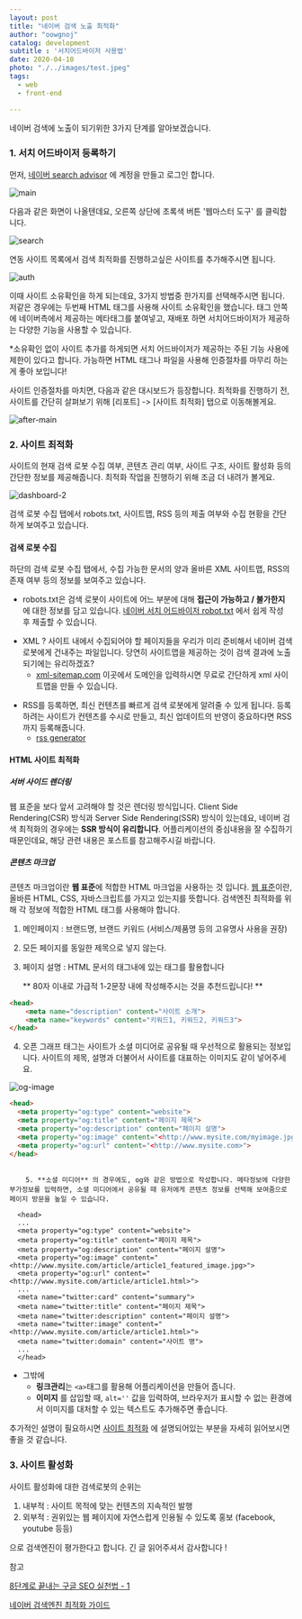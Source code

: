 ```yaml
---
layout: post
title: "네이버 검색 노출 최적화"
author: "oowgnoj"
catalog: development
subtitle : '서치어드바이저 사용법'
date: 2020-04-10
photo: "./../images/test.jpeg"
tags:
  - web
  - front-end

---
```




네이버 검색에 노출이 되기위한 3가지 단계를 알아보겠습니다.



### 1. 서치 어드바이저 등록하기

먼저, [네이버 search advisor](https://searchadvisor.naver.com/) 에 계정을 만들고 로그인 합니다. 

![main](/img/in-post/SEO/main.png)



다음과 같은 화면이 나올텐데요, 오른쪽 상단에 초록색 버튼 '웹마스터 도구' 를 클릭합니다.

![search](/img/in-post/SEO/search.png)



연동 사이트 목록에서 검색 최적화를 진행하고싶은 사이트를 추가해주시면 됩니다.

![auth](/img/in-post/SEO/auth.png)

이때 사이트 소유확인을 하게 되는데요, 3가지 방법중 한가지를 선택해주시면 됩니다. 저같은 경우에는 두번째 HTML 태그를 사용해 사이트 소유확인을 했습니다. <head> 태그 안쪽에 네이버측에서 제공하는 메타태그를 붙여넣고, 재배포 하면 서치어드바이저가 제공하는 다양한 기능을 사용할 수 있습니다.

*소유확인 없이 사이트 추가를 하게되면 서치 어드바이저가 제공하는 주된 기능 사용에 제한이 있다고 합니다. 가능하면 HTML 태그나 파일을 사용해 인증절차를 마무리 하는게 좋아 보입니다!



사이트 인증절차를 마치면, 다음과 같은 대시보드가 등장합니다. 최적화를 진행하기 전, 사이트를 간단히 살펴보기 위해 [리포트] -> [사이트 최적화] 탭으로 이동해볼게요.

![after-main](/img/in-post/SEO/after-main.png)



### 2. 사이트 최적화

사이트의 현재 검색 로봇 수집 여부, 콘텐츠 관리 여부, 사이트 구조, 사이트 활성화 등의 간단한 정보를 제공해줍니다. 최적화 작업을 진행하기 위해 조금 더 내려가 볼게요.

![dashboard-2](/img/in-post/SEO/dashboard-2.png)





검색 로봇 수집 탭에서 robots.txt, 사이트맵, RSS 등의 제출 여부와 수집 현황을 간단하게 보여주고 있습니다.



#### 검색 로봇 수집

하단의 검색 로봇 수집 탭에서, 수집 가능한 문서의 양과 올바른 XML 사이트맵, RSS의 존재 여부 등의 정보를 보여주고 있습니다.

- robots.txt은 검색 로봇이 사이트에 어느 부분에 대해 **접근이 가능하고 / 불가한지**  에 대한 정보를 담고 있습니다.
  [네이버 서치 어드바이저 robot.txt](https://searchadvisor.naver.com/guide/seo-basic-robots) 에서 쉽게 작성 후 제출할 수 있습니다.

* XML ? 사이트 내에서 수집되어야 할 페이지들을 우리가 미리 준비해서 네이버 검색로봇에게 건내주는 파일입니다. 당연히 사이트맵을 제공하는 것이 검색 결과에 노출되기에는 유리하겠죠?
  * [xml-sitemap.com](https://www.xml-sitemaps.com/) 이곳에서 도메인을 입력하시면 무료로 간단하게 xml 사이트맵을 만들 수 있습니다.

- RSS를 등록하면, 최신 컨텐츠를 빠르게 검색 로봇에게 알려줄 수 있게 됩니다. 등록하려는 사이트가 컨텐츠를 수시로 만들고, 최신 업데이트의 반영이 중요하다면 RSS 까지 등록해줍니다.
  - [rss generator](http://fetchrss.com/)



####  HTML 사이트 최적화

##### 서버 사이드 렌더링

웹 표준을 보다 앞서 고려해야 할 것은 렌더링 방식입니다. Client Side Rendering(CSR) 방식과 Server Side Rendering(SSR) 방식이 있는데요, 네이버 검색 최적화의 경우에는 **SSR 방식이 유리합니다**. 어플리케이션의 중심내용을 잘 수집하기 때문인데요, 해당 관련 내용은 포스트를 참고해주시길 바랍니다.

##### 콘텐츠 마크업

콘텐츠 마크업이란 **웹 표준**에 적합한 HTML 마크업을 사용하는 것 입니다. [웹 표준]([https://ko.wikipedia.org/wiki/%EC%9B%B9_%ED%91%9C%EC%A4%80](https://ko.wikipedia.org/wiki/웹_표준))이란, 올바른 HTML, CSS, 자바스크립트를 가지고 있는지를 뜻합니다. 검색엔진 최적화를 위해 각 정보에 적합한 HTML 태그를 사용해야 합니다. 

1. 메인페이지 : 브랜드명, 브랜드 키워드 (서비스/제품명 등의 고유명사 사용을 권장)

2. 모든 페이지를 동일한 제목으로 넣지 않는다.

3. 페이지 설명 : HTML 문서의 <head> 태그내에 있는 <meta> 태그를 활용합니다

   ** 80자 이내로 가급적 1-2문장 내에 작성해주시는 것을 추천드립니다! **

````html
<head>
	<meta name="description" content="사이트 소개">
	<meta name="keywords" content="키워드1, 키워드2, 키워드3">
</head>
````



4. 오픈 그래프 태그는 사이트가 소셜 미디어로 공유될 때 우선적으로 활용되는 정보입니다. 사이트의 제목, 설명과 더불어서 사이트를 대표하는 이미지도 같이 넣어주세요. 


![og-image](/img/in-post/SEO/og-image.png)



````html
<head>
  <meta property="og:type" content="website"> 
  <meta property="og:title" content="페이지 제목">
  <meta property="og:description" content="페이지 설명">
  <meta property="og:image" content="<http://www.mysite.com/myimage.jpg>">
  <meta property="og:url" content="<http://www.mysite.com>">
</head>
  
````



  		5. **소셜 미디어** 의 경우에도, og와 같은 방법으로 작성합니다. 메타정보에 다양한 부가정보를 입력하면, 소셜 미디어에서 공유될 때 유저에게 콘텐츠 정보를 선택해 보여줌으로 페이지 방문을 높일 수 있습니다.

```
  <head>
  ...
  <meta property="og:type" content="website">
  <meta property="og:title" content="페이지 제목">
  <meta property="og:description" content="페이지 설명">
  <meta property="og:image" content="<http://www.mysite.com/article/article1_featured_image.jpg>">
  <meta property="og:url" content="<http://www.mysite.com/article/article1.html>">
  ...
  <meta name="twitter:card" content="summary">
  <meta name="twitter:title" content="페이지 제목">
  <meta name="twitter:description" content="페이지 설명">
  <meta name="twitter:image" content="<http://www.mysite.com/article/article1.html>">
  <meta name="twitter:domain" content="사이트 명">
  ...
  </head>
```



* 그밖에
  * **링크관리**는 `<a>`태그를 활용해 어플리케이션을 만들어 줍니다.
  * **이미지** 를 삽입할 때, `alt=''` 값을 입력하여, 브라우저가 표시할 수 없는 환경에서 이미지를 대처할 수 있는 텍스트도 추가해주면 좋습니다.

추가적인 설명이 필요하시면 [사이트 최적화](https://searchadvisor.naver.com/guide/report-seo) 에 설명되어있는 부분을 자세히 읽어보시면 좋을 것 같습니다.

### 3. 사이트 활성화

사이트 활성화에 대한 검색로봇의 순위는 

1. 내부적 : 사이트 목적에 맞는 컨텐츠의 지속적인 발행
2. 외부적 : 권위있는 웹 페이지에 자연스럽게 인용될 수 있도록 홍보 (facebook, youtube 등등)

으로 검색엔진이 평가한다고 합니다. 긴 글 읽어주셔서 감사합니다 !



참고

[8단계로 끝내는 구글 SEO 실천법 - 1](https://blog.ab180.co/google-seo-guide-part-one/)

[네이버 검색엔진 최적화 가이드](https://searchadvisor.naver.com/guide/report-seo)



